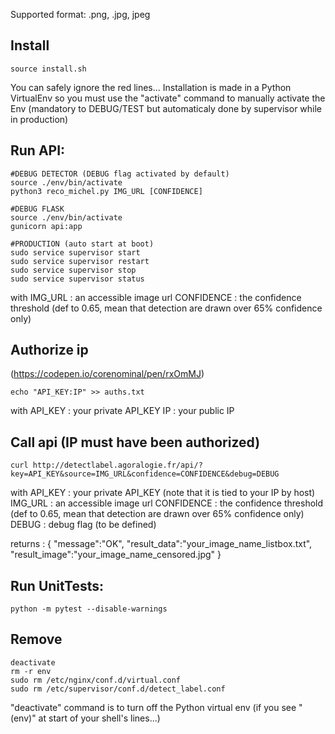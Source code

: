 Supported format:
.png, .jpg, jpeg

## Install
```
source install.sh
```
You can safely ignore the red lines...
Installation is made in a Python VirtualEnv so you must use the "activate" command to manually activate the Env 
(mandatory to DEBUG/TEST but automaticaly done by supervisor while in production)

## Run API:
```
#DEBUG DETECTOR (DEBUG flag activated by default)
source ./env/bin/activate
python3 reco_michel.py IMG_URL [CONFIDENCE]

#DEBUG FLASK
source ./env/bin/activate
gunicorn api:app

#PRODUCTION (auto start at boot)
sudo service supervisor start
sudo service supervisor restart
sudo service supervisor stop
sudo service supervisor status
```
with 	IMG_URL		: an accessible image url
	CONFIDENCE 	: the confidence threshold (def to 0.65, mean that detection are drawn over 65% confidence only)


## Authorize ip
(https://codepen.io/corenominal/pen/rxOmMJ)
```
echo "API_KEY:IP" >> auths.txt
```
with 	API_KEY 	: your private API_KEY
	IP		: your public IP


## Call api (IP must have been authorized)
```
curl http://detectlabel.agoralogie.fr/api/?key=API_KEY&source=IMG_URL&confidence=CONFIDENCE&debug=DEBUG
```
with 	API_KEY 	: your private API_KEY (note that it is tied to your IP by host)
	IMG_URL		: an accessible image url
	CONFIDENCE 	: the confidence threshold (def to 0.65, mean that detection are drawn over 65% confidence only)
	DEBUG		: debug flag (to be defined)

returns : {	"message":"OK",
		"result_data":"your_image_name_listbox.txt",
		"result_image":"your_image_name_censored.jpg" }


## Run UnitTests:
```
python -m pytest --disable-warnings
```

## Remove
```
deactivate
rm -r env
sudo rm /etc/nginx/conf.d/virtual.conf
sudo rm /etc/supervisor/conf.d/detect_label.conf
```
"deactivate" command is to turn off the Python virtual env (if you see "(env)" at start of your shell's lines...)

